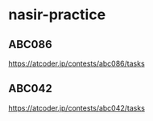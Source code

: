 # nasir-practice
## ABC086
https://atcoder.jp/contests/abc086/tasks
## ABC042
https://atcoder.jp/contests/abc042/tasks